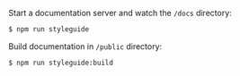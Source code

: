 Start a documentation server and watch the `/docs` directory:

```bash
$ npm run styleguide
```

Build documentation in `/public` directory:

```bash
$ npm run styleguide:build
```
